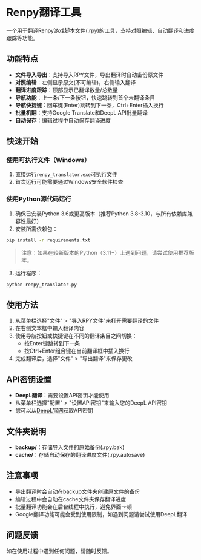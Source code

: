 # Renpy翻译工具

一个用于翻译Renpy游戏脚本文件(.rpy)的工具，支持对照编辑、自动翻译和进度跟踪等功能。

## 功能特点

- **文件导入导出**：支持导入RPY文件，导出翻译时自动备份原文件
- **对照编辑**：左侧显示原文(不可编辑)，右侧输入翻译
- **翻译进度跟踪**：顶部显示已翻译数量/总数量
- **导航功能**：上一条/下一条按钮，快速跳转到首个未翻译条目
- **导航快捷键**：回车键(Enter)跳转到下一条，Ctrl+Enter插入换行
- **批量机翻**：支持Google Translate和DeepL API批量翻译
- **自动保存**：编辑过程中自动保存翻译进度

## 快速开始

### 使用可执行文件（Windows）

1. 直接运行`renpy_translator.exe`可执行文件
2. 首次运行可能需要通过Windows安全软件检查

### 使用Python源代码运行

1. 确保已安装Python 3.6或更高版本（推荐Python 3.8-3.10，与所有依赖库兼容性最好）
2. 安装所需依赖包：

```bash
pip install -r requirements.txt
```

> 注意：如果在较新版本的Python（3.11+）上遇到问题，请尝试使用推荐版本。

3. 运行程序：

```bash
python renpy_translator.py
```

## 使用方法

1. 从菜单栏选择"文件" > "导入RPY文件"来打开需要翻译的文件
2. 在右侧文本框中输入翻译内容
3. 使用导航按钮或快捷键在不同的翻译条目之间切换：
   - 按Enter键跳转到下一条
   - 按Ctrl+Enter组合键在当前翻译框中插入换行
4. 完成翻译后，选择"文件" > "导出翻译"来保存更改

## API密钥设置

- **DeepL翻译**：需要设置API密钥才能使用
- 从菜单栏选择"配置" > "设置API密钥"来输入您的DeepL API密钥
- 您可以从[DeepL官网](https://www.deepl.com/pro-api)获取API密钥

## 文件夹说明

- **backup/**：存储导入文件的原始备份(.rpy.bak)
- **cache/**：存储自动保存的翻译进度文件(.rpy.autosave)

## 注意事项

- 导出翻译时会自动在backup文件夹创建原文件的备份
- 编辑过程中会自动在cache文件夹保存翻译进度
- 批量翻译功能会在后台线程中执行，避免界面卡顿
- Google翻译功能可能会受到使用限制，如遇到问题请尝试使用DeepL翻译

## 问题反馈

如在使用过程中遇到任何问题，请随时反馈。
